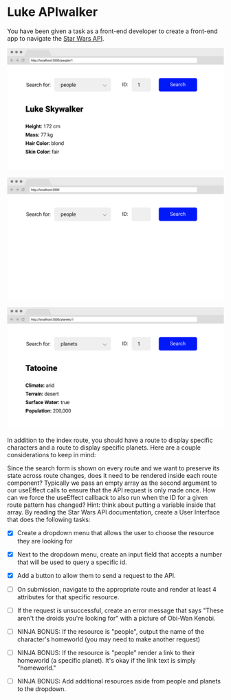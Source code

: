 # Luke APIwalker

You have been given a task as a front-end developer to create a front-end app to navigate the [Star Wars API](https://swapi.dev/).

![](character-page.png)

![](star-wars-api-index.png)

![](star-wars-api-planets.png)

In addition to the index route, you should have a route to display specific characters and a route to display specific planets. Here are a couple considerations to keep in mind:

Since the search form is shown on every route and we want to preserve its state across route changes, does it need to be rendered inside each route component?
Typically we pass an empty array as the second argument to our useEffect calls to ensure that the API request is only made once. How can we force the useEffect callback to also run when the ID for a given route pattern has changed? Hint: think about putting a variable inside that array.
By reading the Star Wars API documentation, create a User Interface that does the following tasks:

- [x] Create a dropdown menu that allows the user to choose the resource they are looking for

- [x] Next to the dropdown menu, create an input field that accepts a number that will be used to query a specific id.

- [x] Add a button to allow them to send a request to the API.

- [ ] On submission, navigate to the appropriate route and render at least 4 attributes for that specific resource.

- [ ] If the request is unsuccessful, create an error message that says "These aren't the droids you're looking for" with a picture of Obi-Wan Kenobi.

- [ ] NINJA BONUS: If the resource is "people", output the name of the character's homeworld (you may need to make another request)

- [ ] NINJA BONUS: If the resource is "people" render a link to their homeworld (a specific planet). It's okay if the link text is simply "homeworld."

- [ ] NINJA BONUS: Add additional resources aside from people and planets to the dropdown.
